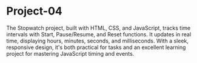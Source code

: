 # Project-04
The Stopwatch project, built with HTML, CSS, and JavaScript, tracks time intervals with Start, Pause/Resume, and Reset functions. It updates in real time, displaying hours, minutes, seconds, and milliseconds. With a sleek, responsive design, it's both practical for tasks and an excellent learning project for mastering JavaScript timing and events.
